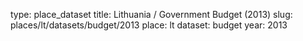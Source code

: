 type: place_dataset
title: Lithuania / Government Budget (2013)
slug: places/lt/datasets/budget/2013
place: lt
dataset: budget
year: 2013
